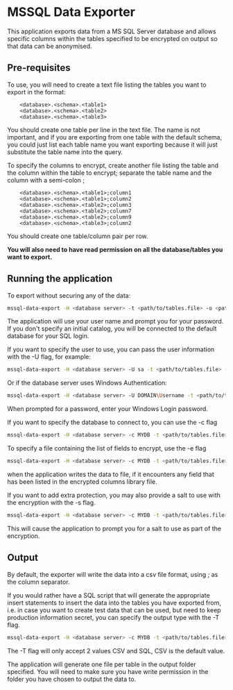 # MSSQL Data Exporter


This application exports data from a MS SQL Server database and allows specific columns within the tables specified to be encrypted on output so that data can be anonymised.
 
## Pre-requisites

To use, you will need to create a text file listing the tables you want to export in the format:

```
    <database>.<schema>.<table1>
    <database>.<schema>.<table2>
    <database>.<schema>.<table3>
```

You should create one table per line in the text file. The name is not important, and if you are exporting from one table with the default schema, you could just list each table name you want exporting because it will just substitute the table name into the query.

To specify the columns to encrypt, create another file listing the table and the column within the table to encrypt; separate the table name and the column with a semi-colon ;

```
    <database>.<schema>.<table1>;column1
    <database>.<schema>.<table1>;column2
    <database>.<schema>.<table2>;column3
    <database>.<schema>.<table2>;column7
    <database>.<schema>.<table2>;column9
    <database>.<schema>.<table3>;column2
```

You should create one table/column pair per row.

**You will also need to have read permission on all the database/tables you want to export.**

## Running the application

To export without securing any of the data:
 
```bash
mssql-data-export -H <database server> -t <path/to/tables.file> -o <path/to/output-directory>
```

The application will use your user name and prompt you for your password. If you don't specify an initial catalog, you will be connected to the default database for your SQL login.

If you want to specify the user to use, you can pass the user information with the -U flag, for example:

```bash
mssql-data-export -H <database server> -U sa -t <path/to/tables.file> -o <path/to/output-directory>
```

Or if the database server uses Windows Authentication:

```bash
mssql-data-export -H <database server> -U DOMAIN\Username -t <path/to/tables.file> -o <path/to/output-directory>
```

When prompted for a password, enter your Windows Login password.

If you want to specify the database to connect to, you can use the -c flag

```bash
mssql-data-export -H <database server> -c MYDB -t <path/to/tables.file> -o <path/to/output-directory>
```

To specify a file containing the list of fields to encrypt, use the -e flag

```bash
mssql-data-export -H <database server> -c MYDB -t <path/to/tables.file> -e <path/to/encrypt.file> -o <path/to/output-directory>
```

when the application writes the data to file, if it encounters any field that has been listed in the encrypted columns library file.

If you want to add extra protection, you may also provide a salt to use with the encryption with the -s flag.

```bash
mssql-data-export -H <database server> -c MYDB -t <path/to/tables.file> -e <path/to/encrypt.file> -o <path/to/output-directory> -s
```

This will cause the application to prompt you for a salt to use as part of the encryption.

## Output

By default, the exporter will write the data into a csv file format, using ; as the column separator. 

If you would rather have a SQL script that will generate the appropriate insert statements to insert the data into the tables you have exported from, i.e. in case you want to create test data that can be used, but need to keep production information secret, you can specify the output type with the -T flag.

```bash
mssql-data-export -H <database server> -c MYDB -t <path/to/tables.file> -e <path/to/encrypt.file> -o <path/to/output-directory> -T SQL
```

The -T flag will only accept 2 values CSV and SQL, CSV is the default value.

The application will generate one file per table in the output folder specified. You will need to make sure you have write permission in the folder you have chosen to output the data to.
